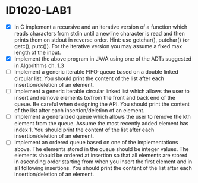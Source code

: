 # ID1020-LAB1

- [x] In C implement a recursive and an iterative version of a function which reads characters from stdin until a newline character is read and then prints them on stdout in reverse order. Hint: use getchar(), putchar() (or getc(), putc()). For the iterative version you may assume a fixed max length of the input.
- [x] Implement the above program in JAVA using one of the ADTs suggested in Algorithms ch. 1.3
- [ ] Implement a generic iterable FIFO-queue based on a double linked circular list. You should print the content of the list after each insertion/deletion of an element.
- [ ] Implement a generic iterable circular linked list which allows the user to insert and remove elements to/from the front and back end of the queue. Be careful when designing the API. You should print the content of the list after each insertion/deletion of an element.
- [ ] Implement a generalized queue which allows the user to remove the kth element from the queue. Assume the most recently added element has index 1. You should print the content of the list after each insertion/deletion of an element.
- [ ] Implement an ordered queue based on one of the implementations above. The elements stored in the queue should be integer values. The elements should be ordered at insertion so that all elements are stored in ascending order starting from when you insert the first element and in all following insertions. You should print the content of the list after each insertion/deletion of an element.
